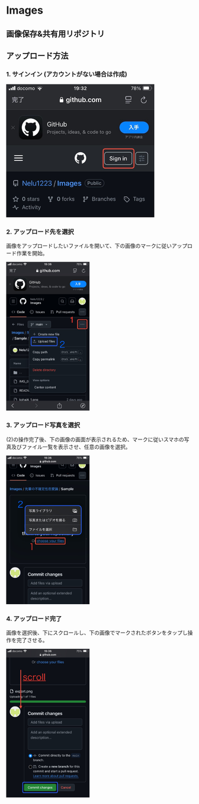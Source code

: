 # Images  

画像保存&共有用リポジトリ
---
## アップロード方法  
### 1. サインイン (アカウントがない場合は作成)

<img src="先輩の不確定性恋愛論/Sample/HowtoUpload/IMG_8141.jpeg" width="400">

### 2. アップロード先を選択
画像をアップロードしたいファイルを開いて、下の画像のマークに従いアップロード作業を開始。

<img src="先輩の不確定性恋愛論/Sample/HowtoUpload/IMG_8142.jpeg" height="400">

### 3. アップロード写真を選択  
(2)の操作完了後、下の画像の画面が表示されるため、マークに従いスマホの写真及びファイル一覧を表示させ、任意の画像を選択。  

<img src="先輩の不確定性恋愛論/Sample/HowtoUpload/IMG_8143.jpeg" height="400">

### 4. アップロード完了  
画像を選択後、下にスクロールし、下の画像でマークされたボタンをタップし操作を完了させる。

<img src="先輩の不確定性恋愛論/Sample/HowtoUpload/IMG_8144.jpeg" height="400">
